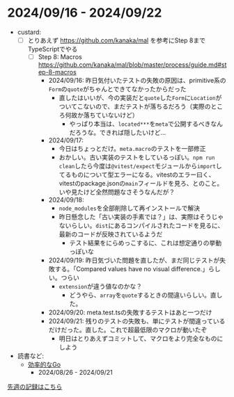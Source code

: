 # 2024/09/16 - 2024/09/22

- custard:
    - [ ] とりあえず <https://github.com/kanaka/mal> を参考にStep 8までTypeScriptでやる
        - [ ] Step 8: Macros <https://github.com/kanaka/mal/blob/master/process/guide.md#step-8-macros>
            - 2024/09/16: 昨日気付いたテストの失敗の原因は、primitive系の`Form`の`quote`がちゃんとできてなかったからだった
                - 直したはいいが、今の実装だと`quote`した`Form`に`Location`がついてこないので、まだテストが落ちるだろう（実際のところ何故か落ちていないけど）
                    - やっぱり本当は、`located***`を`meta`で公開するべきなんだろうな。できれば隠したいけど...
            - 2024/09/17:
                - 今日はちょっとだけ。`meta.macro`のテストを一部修正
                - おかしい。古い実装のテストをしているっぽい。`npm run clean`したら今度は`@vitest/expect`モジュールから`import`してるものについて型エラーになる。vitestのエラー曰く、vitestのpackage.jsonの`main`フィールドを見ろ、とのこと。いや見たけど全然問題なさそうなんだが？
            - 2024/09/18:
                - `node_modules`を全部削除して再インストールで解決
                - 昨日懸念した「古い実装の手素では？」は、実際はそうじゃないらしい。`dist`にあるコンパイルされたコードを見るに、最新のコードが反映されているようだ
                    - テスト結果をにらめっこするに、これは想定通りの挙動っぽいな
            - 2024/09/19: 昨日気づいた問題を直したが、まだ同じテストが失敗する。「Compared values have no visual difference.」らしい。つらい
                - `extension`が違う値なのかな？
                    - どうやら、`array`を`quote`するときの間違いらしい。直した。
            - 2024/09/20: meta.test.tsの失敗するテストはあと一つだけ
            - 2024/09/21: 残りのテストの失敗も、単にテストが間違っているだけだった。直した。これで超最低限のマクロが動いたぞ
                - 明日はとりあえずコミットして、マクロをより完全なものにしよう
- 読書など:
    - [効率的なGo](https://www.oreilly.co.jp//books/9784814400539/)
        - 2024/08/26 - 2024/09/21

[先週の記録はこちら](https://github.com/igrep/daily-commits/blob/487a45041faac76ad8b89234215b20456f7a50ce/yesterday.md)
